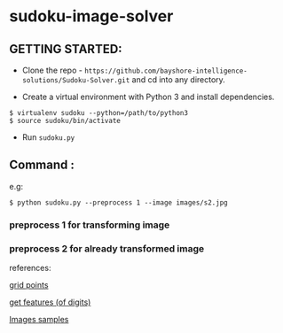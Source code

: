 # sudoku-image-solver

## GETTING STARTED:

- Clone the repo - `https://github.com/bayshore-intelligence-solutions/Sudoku-Solver.git` and cd into any directory.

- Create a virtual environment with Python 3 and install dependencies.

```
$ virtualenv sudoku --python=/path/to/python3
$ source sudoku/bin/activate
```

- Run `sudoku.py`

## Command :
e.g:
```
$ python sudoku.py --preprocess 1 --image images/s2.jpg

```
### preprocess 1 for transforming image
### preprocess 2 for already transformed image



references:

[grid points](https://stackoverflow.com/questions/10196198/how-to-remove-convexity-defects-in-a-sudoku-square)

[get features (of digits)](https://medium.com/@neshpatel/solving-sudoku-part-ii-9a7019d196a2)

[Images samples](https://github.com/eatonk/sudoku-image-solver/tree/master/sudoku_images)
